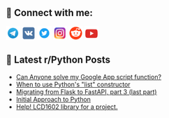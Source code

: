 ## 🔎 Connect with me:
[<img src="https://github.com/bullbesh/bullbesh/blob/main/images/Telegram.png" width="32" height="32" />](https://t.me/bullbesh)
[<img src="https://github.com/bullbesh/bullbesh/blob/main/images/VK.png" width="32" height="32" />](https://vk.com/bullbesh)
[<img src="https://github.com/bullbesh/bullbesh/blob/main/images/Twitter.png" width="32" height="32" />](https://twitter.com/bullbesh1)
[<img src="https://github.com/bullbesh/bullbesh/blob/main/images/Instagram.png" width="32" height="32" />](https://www.instagram.com/bullbesh)
[<img src="https://github.com/bullbesh/bullbesh/blob/main/images/Reddit.png" width="32" height="32" />](https://www.reddit.com/user/bullbesh)
[<img src="https://github.com/bullbesh/bullbesh/blob/main/images/YouTube.png" width="32" height="32" />](https://www.youtube.com/channel/UCtfjRs6uzgq5mfm8S06WTcg)

## 📕 Latest r/Python Posts
<!-- BLOG-POST-LIST:START -->
- [Can Anyone solve my Google App script function?](https://www.reddit.com/r/Python/comments/11efjhi/can_anyone_solve_my_google_app_script_function/)
- [When to use Python&#39;s &quot;list&quot; constructor](https://www.reddit.com/r/Python/comments/11ef8jc/when_to_use_pythons_list_constructor/)
- [Migrating from Flask to FastAPI, part 3 &lpar;last part&rpar;](https://www.reddit.com/r/Python/comments/11eevqo/migrating_from_flask_to_fastapi_part_3_last_part/)
- [Initial Approach to Python](https://www.reddit.com/r/Python/comments/11eel6h/initial_approach_to_python/)
- [Help! LCD1602 library for a project.](https://www.reddit.com/r/Python/comments/11ed41j/help_lcd1602_library_for_a_project/)
<!-- BLOG-POST-LIST:END -->
